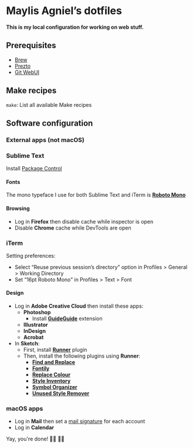 # Maylis Agniel’s dotfiles
**This is my local configuration for working on web stuff.**

## Prerequisites
- [Brew](https://brew.sh)
- [Prezto](https://github.com/sorin-ionescu/prezto)
- [Git WebUI](https://github.com/alberthier/git-webui)

## Make recipes
`make`: List all available Make recipes

## Software configuration

### External apps (not macOS)

### Sublime Text
Install [Package Control](https://packagecontrol.io/installation)

#### Fonts
The mono typeface I use for both Sublime Text and iTerm is [**Roboto Mono**](https://fonts.google.com/specimen/Roboto+Mono)

#### Browsing
* Log in **Firefox** then disable cache while inspector is open
* Disable **Chrome** cache while DevTools are open

### iTerm
Setting preferences:
- Select “Reuse previous session’s directory” option in Profiles > General > Working Directory
- Set “16pt Roboto Mono” in Profiles > Text > Font

#### Design
* Log in **Adobe Creative Cloud** then install these apps:
  * **Photoshop**
    * Install [**GuideGuide**](https://guideguide.me/documentation/) extension
  * **Illustrator**
  * **InDesign**
  * **Acrobat**
* In **Sketch**:
  * First, install [**Runner**](https://sketchrunner.com) plugin
  * Then, install the following plugins using **Runner**:
    * [**Find and Replace**](https://github.com/thierryc/Sketch-Find-And-Replace)
    * [**Fontily**](https://github.com/partyka1/Fontily)
    * [**Replace Colour**](https://github.com/lewishowles/sketch-replace-colour)
    * [**Style Inventory**](https://github.com/getflourish/Sketch-Style-Inventory)
    * [**Symbol Organizer**](https://github.com/sonburn/symbol-organizer)
    * [**Unused Style Remover**](https://github.com/sonburn/unused-style-remover)

### macOS apps
* Log in **Mail** then set a [mail signature](https://github.com/wearemd/wearemd_mail_signatures) for each account
* Log in **Calendar**

Yay, you're done! 👏🏻 👏🏻
